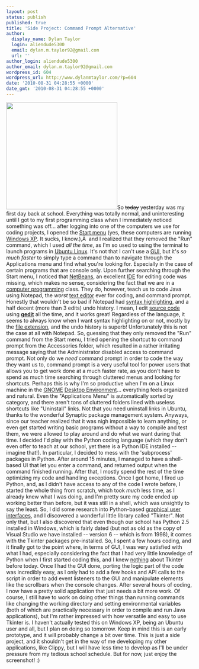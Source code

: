 ```yaml
---
layout: post
status: publish
published: true
title: 'Side Project: Command Prompt Alternative'
author:
  display_name: Dylan Taylor
  login: aliendude5300
  email: dylan.m.taylor92@gmail.com
  url: ''
author_login: aliendude5300
author_email: dylan.m.taylor92@gmail.com
wordpress_id: 604
wordpress_url: http://www.dylanmtaylor.com/?p=604
date: '2010-08-31 04:28:55 +0000'
date_gmt: '2010-08-31 04:28:55 +0000'
---
```

<p><a href="http://www.dylanmtaylor.com/wp-content/uploads/2010/08/screenshot-command-prompt-alternative-by-dylan-taylor.png"><img class="alignleft size-medium wp-image-603" title="Command Prompt Alternative Screenshot" src="http://www.dylanmtaylor.com/wp-content/uploads/2010/08/screenshot-command-prompt-alternative-by-dylan-taylor.png?w=300" alt="" width="300" height="289" /></a>So <span style="text-decoration:line-through;">today</span> yesterday was my first day back at school. Everything was totally normal, and uninteresting until I got to my first programming class when I immediately noticed something was off... after logging into one of the computers we use for coding projects, I opened the <a class="zem_slink" title="Start menu" rel="wikipedia" href="http://en.wikipedia.org/wiki/Start_menu">Start menu</a> (yes, these computers are running <a class="zem_slink" title="Windows XP" rel="wikipedia" href="http://en.wikipedia.org/wiki/Windows_XP">Windows XP</a>. It sucks, I know.),Â  and I realized that they removed the "Run" command, which I used <em>all the time</em>, as I'm so used to using the terminal to launch programs in <a class="zem_slink" title="Ubuntu (operating system)" rel="homepage" href="http://www.ubuntu.com/">Ubuntu Linux</a>. It's not that I can't use a <a class="zem_slink" title="Graphical user interface" rel="wikipedia" href="http://en.wikipedia.org/wiki/Graphical_user_interface">GUI</a>, but it's <em>so much faster</em> to simply type a command than to navigate through the Applications menu and find what you're looking for. Especially in the case of certain programs that are console only. Upon further searching through the Start menu, I noticed that <a class="zem_slink" title="NetBeans" rel="homepage" href="http://www.netbeans.org">NetBeans</a>, an excellent <a class="zem_slink" title="Integrated development environment" rel="wikipedia" href="http://en.wikipedia.org/wiki/Integrated_development_environment">IDE</a> for editing code was missing, which makes no sense, considering the fact that we are in a <a class="zem_slink" title="Computer programming" rel="wikipedia" href="http://en.wikipedia.org/wiki/Computer_programming">computer programming</a> class. They do, however, teach us to code Java using Notepad, the <em>worst</em> <a class="zem_slink" title="Text editor" rel="wikipedia" href="http://en.wikipedia.org/wiki/Text_editor">text editor</a> ever for coding, and command prompt. Honestly that wouldn't be so bad if Notepad had <a class="zem_slink" title="Syntax highlighting" rel="wikipedia" href="http://en.wikipedia.org/wiki/Syntax_highlighting">syntax highlighting</a>, and a half decent (more than 3 edits) undo history. I mean, I edit <a class="zem_slink" title="Source code" rel="wikipedia" href="http://en.wikipedia.org/wiki/Source_code">source code</a> using <a title="gedit" href="http://projects.gnome.org/gedit/"><strong>gedit</strong></a> all the time, and it works great! Regardless of the language, it seems to always know when I want syntax highlighting on or not, mostly by the <a class="zem_slink" title="Filename extension" rel="wikipedia" href="http://en.wikipedia.org/wiki/Filename_extension">file extension</a>, and the undo history is superb! Unfortunately this is not the case at all with Notepad. So, guessing that they only removed the "Run" command from the Start menu, I tried opening the shortcut to command prompt from the Accessories folder, which resulted in a rather irritating message saying that the Administrator disabled access to command prompt. Not only do we <em>need</em> command prompt in order to code the way they want us to, command prompt is a very useful tool for power users that allows you to get work done at a much faster rate, as you don't have to spend as much time searching through cluttered menus and looking for shortcuts. Perhaps this is why I'm so productive when I'm on a Linux machine in the <a class="zem_slink" title="GNOME" rel="homepage" href="http://www.gnome.org/">GNOME</a> <a class="zem_slink" title="Desktop environment" rel="wikipedia" href="http://en.wikipedia.org/wiki/Desktop_environment">Desktop Environment</a>... everything feels organized and natural. Even the "Applications Menu" is automatically sorted by category, and there aren't tons of cluttered folders lined with useless shortcuts like "Uninstall" links. Not that you need uninstall links in Ubuntu, thanks to the wonderful Synaptic package management system. Anyways, since our teacher realized that it was nigh impossible to learn anything, or even get started writing basic programs without a way to compile and test them, we were allowed to play around and do what we want during that time. I decided I'd play with the Python coding language (which they don't even offer to teach at our school, yet there is a Python IDE installed -- imagine that!). In particular, I decided to mess with the 'subprocess' packages in Python. After around 15 minutes, I managed to have a shell-based UI that let you enter a command, and returned output when the command finished running. After that, I mostly spend the rest of the time optimizing my code and handling exceptions. Once I got home, I fired up Python, and, as I didn't have access to any of the code I wrote before, I started the whole thing from scratch, which took <em>much</em> less time, as I already knew what I was doing, and I'm pretty sure my code ended up working better than before, but it was still in a shell, which was unsightly to say the least. So, I did some research into Python-based <a class="zem_slink" title="Graphical user interface" rel="wikipedia" href="http://en.wikipedia.org/wiki/Graphical_user_interface">graphical user interfaces</a>, and I discovered a wonderful little library called "Tkinter". Not only that, but I also discovered that even though our school has Python 2.5 installed in Windows, which is fairly dated (but not as old as the copy of Visual Studio we have installed -- version 6 -- which is from 1998), it comes with the Tkinter packages pre-installed. So, I spent a few hours coding, and it finally got to the point where, in terms of GUI, I was very satisfied with what I had, especially considering the fact that I had very little knowledge of Python when I first started coding this, and I knew <span style="text-decoration:underline;">nothing</span> about Tkinter before today. Once I had the GUI done, porting the logic part of the code was incredibly easy, as I only had to add a few hooks and API calls to the script in order to add event listeners to the GUI and manipulate elements like the scrollbars when the console changes. After several hours of coding, I now have a pretty solid application that just needs a bit more work. Of course, I still have to work on doing other things than running commands like changing the working directory and setting environmental variables (both of which are practically necessary in order to compile and run Java applications), but I'm rather impressed with how versatile and easy to use Tkinter is. I haven't actually tested this on Windows XP, being an Ubuntu user and all, but I plan on doing so tomorrow. Keep in mind this is an early prototype, and it will probably change a bit over time. This is just a side project, and it shouldn't get in the way of me developing my other applications, like Clippy, but I will have less time to develop as I'll be under pressure from my tedious school schedule. But for now, just enjoy the screenshot! :)</p>
